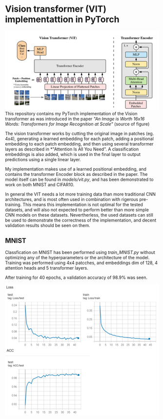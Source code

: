 # Vision transformer (VIT) implementattion in PyTorch

![alt text](figures/architecture.png)
This repository contains my PyTorch implementation of the Vision transformer as was introduced in the paper *"An Image is Worth 16x16 Words: Transformers for Image Recognition at Scale"* (source of figure)

The vision transformer works by cutting the original image in patches (eg. 4x4), generating a learned embedding for each patch, adding a positional embedding to each patch embedding, and then using several transformer layers as described in *"Attention Is All You Need". A classification embeddings is also added, which is used in the final layer to output predictions using a single linear layer.

My implementation makes use of a learned positional embedding, and contains the transformer Encoder block as described in the paper. The model itself can be found in *models/vit.py*, and has been demonstrated to work on both MNIST and CIFAR10.

In general the VIT needs a lot more training data than more traditional CNN architectures, and is most often used in combination with rigerous pre-training. This means this implementation is not optimal for the tested datasets, and will also not expected to perform better than more simple CNN models on these datasets. Nevertherless, the used datasets can still be used to demonstrate the correctness of the implementation, and decent validation results should be seen on them.



## MNIST
Classfication on MNIST has been performed using *train_MNIST.py* without optimizing any of the hyperparameters or the architecture of the model. Training was performed using 4x4 patcches, and embeddings dim of 128, 4 attention heads and 5 transformer layers. 

After training for 40 epochs, a validation accuracy of 98.9% was seen.

![alt text](figures/MNIST.png)


